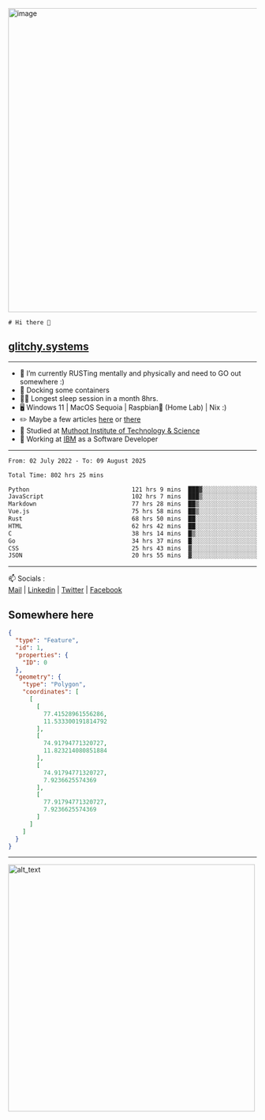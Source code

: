 <img width="1843" height="615" alt="image" src="https://github.com/user-attachments/assets/37f86ab4-585d-4761-a78c-e89840333af4" />


```
# Hi there 👋
```
## [glitchy.systems](https://glitchy.systems)
---

- 🌱 I’m currently RUSTing mentally and physically and need to GO out somewhere :)
- 🐋 Docking some containers
- 😶‍🌫️ Longest sleep session in a month 8hrs.
- 🖥️ Windows 11 | MacOS Sequoia | Raspbian🥧 (Home Lab) | Nix :)
- ✏️ Maybe a few articles [here](https://medium.com/@advaithnarayanan8) or [there](https://medium.com/@advaithnarayanan8)
- 📑 Studied at [Muthoot Institute of Technology & Science](https://mgmits.ac.in/)
- 🥼 Working at [IBM](https://ibm.com) as a Software Developer



---

<!--START_SECTION:waka-->

```txt
From: 02 July 2022 - To: 09 August 2025

Total Time: 802 hrs 25 mins

Python                             121 hrs 9 mins  ███▓░░░░░░░░░░░░░░░░░░░░░   15.10 %
JavaScript                         102 hrs 7 mins  ███▒░░░░░░░░░░░░░░░░░░░░░   12.73 %
Markdown                           77 hrs 28 mins  ██▒░░░░░░░░░░░░░░░░░░░░░░   09.65 %
Vue.js                             75 hrs 58 mins  ██▒░░░░░░░░░░░░░░░░░░░░░░   09.47 %
Rust                               68 hrs 50 mins  ██░░░░░░░░░░░░░░░░░░░░░░░   08.58 %
HTML                               62 hrs 42 mins  ██░░░░░░░░░░░░░░░░░░░░░░░   07.82 %
C                                  38 hrs 14 mins  █▒░░░░░░░░░░░░░░░░░░░░░░░   04.77 %
Go                                 34 hrs 37 mins  █░░░░░░░░░░░░░░░░░░░░░░░░   04.31 %
CSS                                25 hrs 43 mins  ▓░░░░░░░░░░░░░░░░░░░░░░░░   03.21 %
JSON                               20 hrs 55 mins  ▓░░░░░░░░░░░░░░░░░░░░░░░░   02.61 %
```

<!--END_SECTION:waka-->

---

📫 Socials :<br>
[Mail](mailto:advaith@glitchy.systems) | [Linkedin](https://www.linkedin.com/in/glitchy/) | [Twitter](https://twitter.com/advaithnarayan) | [Facebook](https://screenmessage.com/qinq)

## Somewhere here

```geojson
{
  "type": "Feature",
  "id": 1,
  "properties": {
    "ID": 0
  },
  "geometry": {
    "type": "Polygon",
    "coordinates": [
      [
        [
          77.41528961556286,
          11.533300191814792
        ],
        [
          74.91794771320727,
          11.823214080851884
        ],
        [
          74.91794771320727,
          7.9236625574369
        ],
        [
          77.91794771320727,
          7.9236625574369
        ]
      ]
    ]
  }
}
```


--- 
[<img alt="alt_text" width="500px" src="https://valid.x86.fr/cache/banner/xv24bv-6.png" />](https://valid.x86.fr/xv24bv)


